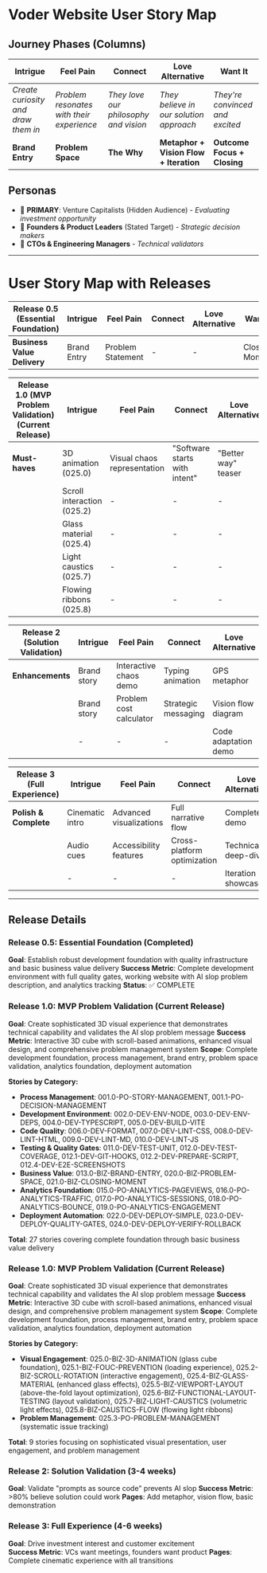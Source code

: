 # Voder Website User Story Map

## Journey Phases (Columns)

| **Intrigue**                        | **Feel Pain**                             | **Connect**                           | **Love Alternative**                    | **Want It**                     |
| ----------------------------------- | ----------------------------------------- | ------------------------------------- | --------------------------------------- | ------------------------------- |
| _Create curiosity and draw them in_ | _Problem resonates with their experience_ | _They love our philosophy and vision_ | _They believe in our solution approach_ | _They're convinced and excited_ |
| **Brand Entry**                     | **Problem Space**                         | **The Why**                           | **Metaphor + Vision Flow + Iteration**  | **Outcome Focus + Closing**     |

## Personas

- 🎯 **PRIMARY**: Venture Capitalists (Hidden Audience) - _Evaluating investment opportunity_
- 👑 **Founders & Product Leaders** (Stated Target) - _Strategic decision makers_
- 🔧 **CTOs & Engineering Managers** - _Technical validators_

---

# User Story Map with Releases

| **Release 0.5 (Essential Foundation)** | **Intrigue** | **Feel Pain**     | **Connect** | **Love Alternative** | **Want It**    |
| -------------------------------------- | ------------ | ----------------- | ----------- | -------------------- | -------------- |
| **Business Value Delivery**            | Brand Entry  | Problem Statement | -           | -                    | Closing Moment |

| **Release 1.0 (MVP Problem Validation)** (Current Release) | **Intrigue**               | **Feel Pain**               | **Connect**                   | **Love Alternative** | **Want It**        |
| ---------------------------------------------------------- | -------------------------- | --------------------------- | ----------------------------- | -------------------- | ------------------ |
| **Must-haves**                                             | 3D animation (025.0)       | Visual chaos representation | "Software starts with intent" | "Better way" teaser  | "See the code" CTA |
|                                                            | Scroll interaction (025.2) | -                           | -                             | -                    | -                  |
|                                                            | Glass material (025.4)     | -                           | -                             | -                    | -                  |
|                                                            | Light caustics (025.7)     | -                           | -                             | -                    | -                  |
|                                                            | Flowing ribbons (025.8)    | -                           | -                             | -                    | -                  |

| **Release 2 (Solution Validation)** | **Intrigue** | **Feel Pain**           | **Connect**         | **Love Alternative** | **Want It**        |
| ----------------------------------- | ------------ | ----------------------- | ------------------- | -------------------- | ------------------ |
| **Enhancements**                    | Brand story  | Interactive chaos demo  | Typing animation    | GPS metaphor         | Benefit highlights |
|                                     | Brand story  | Problem cost calculator | Strategic messaging | Vision flow diagram  | ROI preview        |
|                                     | -            | -                       | -                   | Code adaptation demo | -                  |

| **Release 3 (Full Experience)** | **Intrigue**    | **Feel Pain**           | **Connect**                 | **Love Alternative** | **Want It**            |
| ------------------------------- | --------------- | ----------------------- | --------------------------- | -------------------- | ---------------------- |
| **Polish & Complete**           | Cinematic intro | Advanced visualizations | Full narrative flow         | Complete demo        | Comprehensive outcomes |
|                                 | Audio cues      | Accessibility features  | Cross-platform optimization | Technical deep-dive  | Competitive analysis   |
|                                 | -               | -                       | -                           | Iteration showcase   | Future roadmap         |

---

## Release Details

### Release 0.5: Essential Foundation (Completed)

**Goal**: Establish robust development foundation with quality infrastructure and basic business value delivery
**Success Metric**: Complete development environment with full quality gates, working website with AI slop problem description, and analytics tracking
**Status**: ✅ COMPLETE

### Release 1.0: MVP Problem Validation (Current Release)

**Goal**: Create sophisticated 3D visual experience that demonstrates technical capability and validates the AI slop problem message
**Success Metric**: Interactive 3D cube with scroll-based animations, enhanced visual design, and comprehensive problem management system
**Scope**: Complete development foundation, process management, brand entry, problem space validation, analytics foundation, deployment automation

**Stories by Category:**

- **Process Management**: 001.0-PO-STORY-MANAGEMENT, 001.1-PO-DECISION-MANAGEMENT
- **Development Environment**: 002.0-DEV-ENV-NODE, 003.0-DEV-ENV-DEPS, 004.0-DEV-TYPESCRIPT, 005.0-DEV-BUILD-VITE
- **Code Quality**: 006.0-DEV-FORMAT, 007.0-DEV-LINT-CSS, 008.0-DEV-LINT-HTML, 009.0-DEV-LINT-MD, 010.0-DEV-LINT-JS
- **Testing & Quality Gates**: 011.0-DEV-TEST-UNIT, 012.0-DEV-TEST-COVERAGE, 012.1-DEV-GIT-HOOKS, 012.2-DEV-PREPARE-SCRIPT, 012.4-DEV-E2E-SCREENSHOTS
- **Business Value**: 013.0-BIZ-BRAND-ENTRY, 020.0-BIZ-PROBLEM-SPACE, 021.0-BIZ-CLOSING-MOMENT
- **Analytics Foundation**: 015.0-PO-ANALYTICS-PAGEVIEWS, 016.0-PO-ANALYTICS-TRAFFIC, 017.0-PO-ANALYTICS-SESSIONS, 018.0-PO-ANALYTICS-BOUNCE, 019.0-PO-ANALYTICS-ENGAGEMENT
- **Deployment Automation**: 022.0-DEV-DEPLOY-SIMPLE, 023.0-DEV-DEPLOY-QUALITY-GATES, 024.0-DEV-DEPLOY-VERIFY-ROLLBACK

**Total**: 27 stories covering complete foundation through basic business value delivery

### Release 1.0: MVP Problem Validation (Current Release)

**Goal**: Create sophisticated 3D visual experience that demonstrates technical capability and validates the AI slop problem message
**Success Metric**: Interactive 3D cube with scroll-based animations, enhanced visual design, and comprehensive problem management system
**Scope**: Complete development foundation, process management, brand entry, problem space validation, analytics foundation, deployment automation

**Stories by Category:**

- **Visual Engagement**: 025.0-BIZ-3D-ANIMATION (glass cube foundation), 025.1-BIZ-FOUC-PREVENTION (loading experience), 025.2-BIZ-SCROLL-ROTATION (interactive engagement), 025.4-BIZ-GLASS-MATERIAL (enhanced glass effects), 025.5-BIZ-VIEWPORT-LAYOUT (above-the-fold layout optimization), 025.6-BIZ-FUNCTIONAL-LAYOUT-TESTING (layout validation), 025.7-BIZ-LIGHT-CAUSTICS (volumetric light effects), 025.8-BIZ-CAUSTICS-FLOW (flowing light ribbons)
- **Problem Management**: 025.3-PO-PROBLEM-MANAGEMENT (systematic issue tracking)

**Total**: 9 stories focusing on sophisticated visual presentation, user engagement, and problem management

### Release 2: Solution Validation (3-4 weeks)

**Goal**: Validate "prompts as source code" prevents AI slop
**Success Metric**: >80% believe solution could work
**Pages**: Add metaphor, vision flow, basic demonstration

### Release 3: Full Experience (4-6 weeks)

**Goal**: Drive investment interest and customer excitement  
**Success Metric**: VCs want meetings, founders want product
**Pages**: Complete cinematic experience with all transitions
